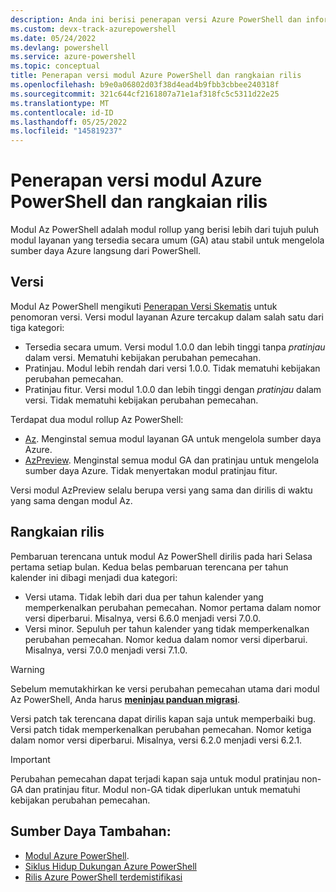 ```yaml
---
description: Anda ini berisi penerapan versi Azure PowerShell dan informasi rangkaian rilis untuk modul Az PowerShell.
ms.custom: devx-track-azurepowershell
ms.date: 05/24/2022
ms.devlang: powershell
ms.service: azure-powershell
ms.topic: conceptual
title: Penerapan versi modul Azure PowerShell dan rangkaian rilis
ms.openlocfilehash: b9e0a06802d03f38d4ead4b9fbb3cbbee240318f
ms.sourcegitcommit: 321c644cf2161807a71e1af318fc5c5311d22e25
ms.translationtype: MT
ms.contentlocale: id-ID
ms.lasthandoff: 05/25/2022
ms.locfileid: "145819237"
---
```

# <a name="azure-powershell-module-versioning-and-release-cadence"></a>Penerapan versi modul Azure PowerShell dan rangkaian rilis

Modul Az PowerShell adalah modul rollup yang berisi lebih dari tujuh puluh modul layanan yang tersedia secara umum (GA) atau stabil untuk mengelola sumber daya Azure langsung dari PowerShell.

## <a name="versioning"></a>Versi

Modul Az PowerShell mengikuti [Penerapan Versi Skematis](https://semver.org/) untuk penomoran versi.
Versi modul layanan Azure tercakup dalam salah satu dari tiga kategori:

- Tersedia secara umum. Versi modul 1.0.0 dan lebih tinggi tanpa _pratinjau_ dalam versi. Mematuhi kebijakan perubahan pemecahan.
- Pratinjau. Modul lebih rendah dari versi 1.0.0. Tidak mematuhi kebijakan perubahan pemecahan.
- Pratinjau fitur. Versi modul 1.0.0 dan lebih tinggi dengan _pratinjau_ dalam versi. Tidak mematuhi kebijakan perubahan pemecahan.

Terdapat dua modul rollup Az PowerShell:

- [Az](https://www.powershellgallery.com/packages/Az/). Menginstal semua modul layanan GA untuk mengelola sumber daya Azure.
- [AzPreview](https://www.powershellgallery.com/packages/AzPreview/). Menginstal semua modul GA dan pratinjau untuk mengelola sumber daya Azure. Tidak menyertakan modul pratinjau fitur.

Versi modul AzPreview selalu berupa versi yang sama dan dirilis di waktu yang sama dengan modul Az.

## <a name="release-cadence"></a>Rangkaian rilis

Pembaruan terencana untuk modul Az PowerShell dirilis pada hari Selasa pertama setiap bulan. Kedua belas pembaruan terencana per tahun kalender ini dibagi menjadi dua kategori:

- Versi utama. Tidak lebih dari dua per tahun kalender yang memperkenalkan perubahan pemecahan. Nomor pertama dalam nomor versi diperbarui. Misalnya, versi 6.6.0 menjadi versi 7.0.0.
- Versi minor. Sepuluh per tahun kalender yang tidak memperkenalkan perubahan pemecahan. Nomor kedua dalam nomor versi diperbarui. Misalnya, versi 7.0.0 menjadi versi 7.1.0.

> [!WARNING]
> Sebelum memutakhirkan ke versi perubahan pemecahan utama dari modul Az PowerShell, Anda harus [**meninjau panduan migrasi**](https://aka.ms/azps-migration-latest).

Versi patch tak terencana dapat dirilis kapan saja untuk memperbaiki bug. Versi patch tidak memperkenalkan perubahan pemecahan. Nomor ketiga dalam nomor versi diperbarui. Misalnya, versi 6.2.0 menjadi versi 6.2.1.

> [!IMPORTANT]
> Perubahan pemecahan dapat terjadi kapan saja untuk modul pratinjau non-GA dan pratinjau fitur. Modul non-GA tidak diperlukan untuk mematuhi kebijakan perubahan pemecahan.

## <a name="additional-resources"></a>Sumber Daya Tambahan:

- [Modul Azure PowerShell](https://github.com/Azure/azure-powershell/blob/main/documentation/azure-powershell-modules.md).
- [Siklus Hidup Dukungan Azure PowerShell](azureps-support-lifecycle.md)
- [Rilis Azure PowerShell terdemistifikasi](https://techcommunity.microsoft.com/t5/azure-tools-blog/azure-powershell-releases-demystified/ba-p/1609863)
